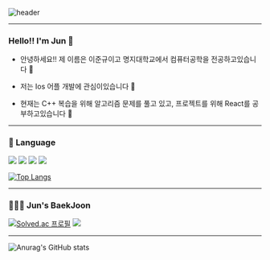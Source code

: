 ![header](https://capsule-render.vercel.app/api?type=rect&color=151515&height=260&section=header&text=Jun&nbsp;💻%20&font=dadada&textBg=9f9f9f&fontSize=130&fontColor=FFFFFF&animation=fadeIn)

---

### Hello!! I'm Jun 👋

- 안녕하세요!! 제 이름은 이준규이고 명지대학교에서 컴퓨터공학을 전공하고있습니다 🏫

- 저는 Ios 어플 개발에 관심이있습니다 🍎

- 현재는 C++ 복습을 위해 알고리즘 문제를 풀고 있고, 프로젝트를 위해 React를 공부하고있습니다 📖

---

### 📝 Language

<img src="https://img.shields.io/badge/C-A8B9CC?style=flat-square&logo=c&logoColor=white"/> <img src="https://img.shields.io/badge/C++-00599C?style=flat-square&logo=cplusplus&logoColor=white"/> <img src="https://img.shields.io/badge/Swift-F05138?style=flat-square&logo=swift&logoColor=white"/> <img src="https://img.shields.io/badge/javascript-F7DF1E?style=flat-square&logo=javascript&logoColor=white"/> 

[![Top Langs](https://github-readme-stats.vercel.app/api/top-langs/?username=JunnKyuu&layout=compact&theme=dark)](https://github.com/anuraghazra/github-readme-stats)

---

### 🧑🏻‍💻 Jun's BaekJoon

[![Solved.ac 프로필](http://mazassumnida.wtf/api/v2/generate_badge?boj=junnkyuu22)](https://solved.ac/junnkyuu22) <img src="http://mazandi.herokuapp.com/api?handle=junnkyuu22&theme=dark"/>

---

![Anurag's GitHub stats](https://github-readme-stats.vercel.app/api?username=JunnKyuu&show_icons=true&theme=dark)
